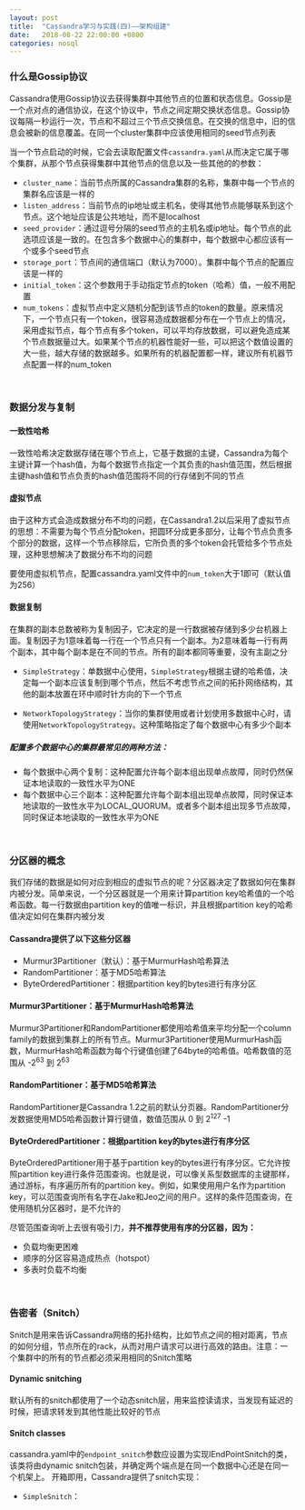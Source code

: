 ```yaml
---
layout: post
title:  "Cassandra学习与实践(四)——架构组建"
date:   2018-08-22 22:00:00 +0800
categories: nosql
---
```


### 什么是Gossip协议

Cassandra使用Gossip协议去获得集群中其他节点的位置和状态信息。Gossip是一个点对点的通信协议，在这个协议中，节点之间定期交换状态信息。Gossip协议每隔一秒运行一次，节点和不超过三个节点交换信息。在交换的信息中，旧的信息会被新的信息覆盖。在同一个cluster集群中应该使用相同的seed节点列表

当一个节点启动的时候，它会去读取配置文件`cassandra.yaml`从而决定它属于哪个集群，从那个节点获得集群中其他节点的信息以及一些其他的的参数：

- `cluster_name`：当前节点所属的Cassandra集群的名称，集群中每一个节点的集群名应该是一样的
- `listen_address`：当前节点的ip地址或主机名，使得其他节点能够联系到这个节点。这个地址应该是公共地址，而不是localhost
- `seed_provider`：通过逗号分隔的seed节点的主机名或ip地址。每个节点的此选项应该是一致的。在包含多个数据中心的集群中，每个数据中心都应该有一个或多个seed节点
- `storage_port`：节点间的通信端口（默认为7000）。集群中每个节点的配置应该是一样的
- `initial_token`：这个参数用于手动指定节点的token（哈希）值，一般不用配置
- `num_tokens`：虚拟节点中定义随机分配到该节点的token的数量。原来情况下，一个节点只有一个token，很容易造成数据都分布在一个节点上的情况，采用虚拟节点，每个节点有多个token，可以平均存放数据，可以避免造成某个节点数据量过大。如果某个节点的机器性能好一些，可以把这个数值设置的大一些，越大存储的数据越多。如果所有的机器配置都一样，建议所有机器节点配置一样的num_token

<br>

### 数据分发与复制

#### 一致性哈希

一致性哈希决定数据存储在哪个节点上，它基于数据的主键，Cassandra为每个主键计算一个hash值，为每个数据节点指定一个其负责的hash值范围，然后根据主键hash值和节点负责的hash值范围将不同的行存储到不同的节点

#### 虚拟节点

由于这种方式会造成数据分布不均的问题，在Cassandra1.2以后采用了虚拟节点的思想：不需要为每个节点分配token，把圆环分成更多部分，让每个节点负责多个部分的数据，这样一个节点移除后，它所负责的多个token会托管给多个节点处理，这种思想解决了数据分布不均的问题

要使用虚拟机节点，配置cassandra.yaml文件中的`num_token`大于1即可（默认值为256）

#### 数据复制

在集群的副本总数被称为复制因子，它决定的是一行数据被存储到多少台机器上面。复制因子为1意味着每一行在一个节点只有一个副本。为2意味着每一行有两个副本，其中每个副本是在不同的节点。所有的副本都同等重要，没有主副之分

- `SimpleStrategy`：单数据中心使用，`SimpleStrategy`根据主键的哈希值，决定每一个副本应该复制到哪个节点，然后不考虑节点之间的拓扑网络结构，其他的副本放置在环中顺时针方向的下一个节点

- `NetworkTopologyStrategy`：当你的集群使用或者计划使用多数据中心时，请使用`NetworkTopologyStrategy`。这种策略指定了每个数据中心有多少个副本


##### 配置多个数据中心的集群最常见的两种方法：

- 每个数据中心两个复制：这种配置允许每个副本组出现单点故障，同时仍然保证本地读取的一致性水平为ONE
- 每个数据中心三个副本：这种配置允许每个副本组出现单点故障，同时保证本地读取的一致性水平为LOCAL_QUORUM。或者多个副本组出现多节点故障，同时保证本地读取的一致性水平为ONE


<br>

### 分区器的概念

我们存储的数据是如何对应到相应的虚拟节点的呢？分区器决定了数据如何在集群内被分发。简单来说，一个分区器就是一个用来计算partition key哈希值的一个哈希函数。每一行数据由partition key的值唯一标识，并且根据partition key的哈希值决定如何在集群内被分发

#### Cassandra提供了以下这些分区器

- Murmur3Partitioner（默认）：基于MurmurHash哈希算法
- RandomPartitioner：基于MD5哈希算法
- ByteOrderedPartitioner：根据partition key的bytes进行有序分区

#### Murmur3Partitioner：基于MurmurHash哈希算法

Murmur3Partitioner和RandomPartitioner都使用哈希值来平均分配一个column family的数据到集群上的所有节点。Murmur3Partitioner使用MurmurHash函数，MurmurHash哈希函数为每个行键值创建了64byte的哈希值。哈希数值的范围从 -2<sup>63</sup> 到 2<sup>63</sup> 

#### RandomPartitioner：基于MD5哈希算法

RandomPartitioner是Cassandra 1.2之前的默认分页器。RandomPartitioner分发数据使用MD5哈希函数计算行键值，数值范围从 0 到 2<sup>127</sup> -1

#### ByteOrderedPartitioner：根据partition key的bytes进行有序分区

ByteOrderedPartitioner用于基于partition key的bytes进行有序分区。它允许按照partition key进行条件范围查询。也就是说，可以像关系型数据库的主键那样，通过游标，有序遍历所有的partition key。例如，如果使用用户名作为partition key，可以范围查询所有名字在Jake和Jeo之间的用户。这样的条件范围查询，在使用随机分区器时，是不允许的

尽管范围查询听上去很有吸引力，**并不推荐使用有序的分区器，因为：**

- 负载均衡更困难
- 顺序的分区容易造成热点（hotspot）
- 多表时负载不均衡


<br>

### 告密者（Snitch）

Snitch是用来告诉Cassandra网络的拓扑结构，比如节点之间的相对距离，节点的如何分组，节点所在的rack，从而对用户请求可以进行高效的路由。注意：一个集群中的所有的节点都必须采用相同的Snitch策略

#### Dynamic snitching

默认所有的snitch都使用了一个动态snitch层，用来监控读请求，当发现有延迟的时候，把请求转发到其他性能比较好的节点

#### Snitch classes

cassandra.yaml中的`endpoint_snitch`参数应设置为实现IEndPointSnitch的类，该类将由dynamic snitch包装，并确定两个端点是在同一个数据中心还是在同一个机架上。 开箱即用，Cassandra提供了snitch实现：

- `SimpleSnitch`：




















